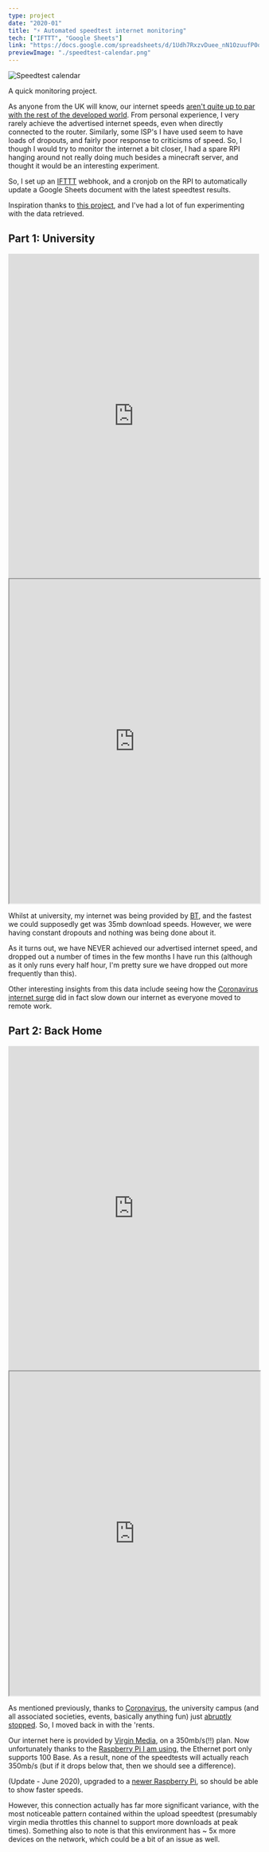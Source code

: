 ```yaml
---
type: project
date: "2020-01"
title: "⚡️ Automated speedtest internet monitoring"
tech: ["IFTTT", "Google Sheets"]
link: "https://docs.google.com/spreadsheets/d/1Udh7RxzvDuee_nN1OzuufP0qBc5Eta1V4tpMkG4BKQc/edit?usp=sharing"
previewImage: "./speedtest-calendar.png"
---
```


![Speedtest calendar](./speedtest-calendar.png)

A quick monitoring project.

As anyone from the UK will know, our internet speeds [aren't quite up to par with the rest of the developed world](https://www.speedtest.net/global-index).
From personal experience, I very rarely achieve the advertised internet speeds, even when directly connected to the router.
Similarly, some ISP's I have used seem to have loads of dropouts, and fairly poor response to criticisms of speed.
So, I though I would try to monitor the internet a bit closer, I had a spare RPI hanging around not really doing much besides a minecraft server, and thought it would be an interesting experiment.

So, I set up an [IFTTT](https://ifttt.com/) webhook, and a cronjob on the RPI to automatically update a Google Sheets document with the latest speedtest results.

Inspiration thanks to [this project](https://makezine.com/projects/send-ticket-isp-when-your-internet-drops/), and I've had a lot of fun experimenting with the data retrieved.

## Part 1: University

<iframe title="University accommodation speedtest results" width="100%" height="650" seamless frameborder="0" scrolling="no" src="https://docs.google.com/spreadsheets/d/e/2PACX-1vR3YSLPrb0yc1ojf6e7nxZ8EBW_3vrpvtDJzRqdw4ay8TEackXMFCkMy2hRk-9hVjTg0-8ZnUDPoZnF/pubchart?oid=1937794798&amp;format=interactive"></iframe>

<iframe title="University week speedtest heatmap" width="100%" height="650" src="https://docs.google.com/spreadsheets/d/e/2PACX-1vR3YSLPrb0yc1ojf6e7nxZ8EBW_3vrpvtDJzRqdw4ay8TEackXMFCkMy2hRk-9hVjTg0-8ZnUDPoZnF/pubhtml?gid=1159029228&amp;single=true&amp;widget=true&amp;headers=false"></iframe>

Whilst at university, my internet was being provided by [BT](https://www.bt.com/), and the fastest we could supposedly get was 35mb download speeds.
However, we were having constant dropouts and nothing was being done about it.

As it turns out, we have NEVER achieved our advertised internet speed, and dropped out a number of times in the few months I have run this (although as it only runs every half hour, I'm pretty sure we have dropped out more frequently than this).

Other interesting insights from this data include seeing how the [Coronavirus internet surge](https://www.bbc.co.uk/news/technology-51947447) did in fact slow down our internet as everyone moved to remote work.

## Part 2: Back Home

<iframe title="Home speedtest results" width="100%" height="650" seamless frameborder="0" scrolling="no" src="https://docs.google.com/spreadsheets/d/e/2PACX-1vR3YSLPrb0yc1ojf6e7nxZ8EBW_3vrpvtDJzRqdw4ay8TEackXMFCkMy2hRk-9hVjTg0-8ZnUDPoZnF/pubchart?oid=1832331031&amp;format=interactive"></iframe>

<iframe title="Home week speedtest heatmap" width="100%" height="650" src="https://docs.google.com/spreadsheets/d/e/2PACX-1vR3YSLPrb0yc1ojf6e7nxZ8EBW_3vrpvtDJzRqdw4ay8TEackXMFCkMy2hRk-9hVjTg0-8ZnUDPoZnF/pubhtml?gid=1555637032&amp;single=true&amp;widget=true&amp;headers=false"></iframe>

As mentioned previously, thanks to [Coronavirus](https://coronavirus.data.gov.uk/), the university campus (and all associated societies, events, basically anything fun) just [abruptly stopped](https://www.kent.ac.uk/coronavirus).
So, I moved back in with the 'rents.

Our internet here is provided by [Virgin Media](https://www.virginmedia.com/), on a 350mb/s(!!) plan.
Now unfortunately thanks to the [Raspberry Pi I am using](https://www.raspberrypi.org/products/raspberry-pi-3-model-b/), the Ethernet port only supports 100 Base.
As a result, none of the speedtests will actually reach 350mb/s (but if it drops below that, then we should see a difference).

(Update - June 2020), upgraded to a [newer Raspberry Pi](https://www.raspberrypi.org/products/raspberry-pi-4-model-b/), so should be able to show faster speeds.

However, this connection actually has far more significant variance, with the most noticeable pattern contained within the upload speedtest (presumably virgin media throttles this channel to support more downloads at peak times).
Something also to note is that this environment has ~ 5x more devices on the network, which could be a bit of an issue as well.
